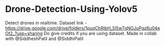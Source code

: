 # Drone-Detection-Using-Yolov5
Detect drones in realtime.
Dataset link - https://drive.google.com/drive/folders/1puqChRjbH_5l5wTgNGJuPgz6u04eOt2_?usp=sharing
Do give credits if you are using dataset.
Made in collab with 
@SiddheshPatil and @SiddhiPatil
